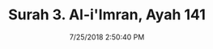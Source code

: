 ---
title       : "Surah 3. Al-i'Imran, Ayah 141"
date        : 7/25/2018 2:50:40 PM
draft       : false
type        : "quran"
layout      : "compare"
BookCode    : "CMP"
SurahNumber : "3"
AyahNumber  : "141"
TotalAyah   : "200"
---